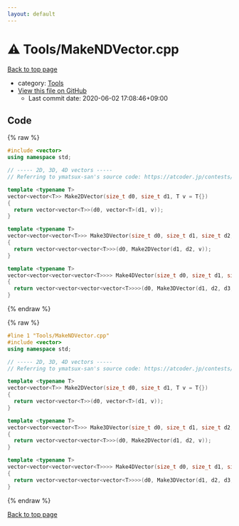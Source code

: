 ```yaml
---
layout: default
---
```


<!-- mathjax config similar to math.stackexchange -->
<script type="text/javascript" async
  src="https://cdnjs.cloudflare.com/ajax/libs/mathjax/2.7.5/MathJax.js?config=TeX-MML-AM_CHTML">
</script>
<script type="text/x-mathjax-config">
  MathJax.Hub.Config({
    TeX: { equationNumbers: { autoNumber: "AMS" }},
    tex2jax: {
      inlineMath: [ ['$','$'] ],
      processEscapes: true
    },
    "HTML-CSS": { matchFontHeight: false },
    displayAlign: "left",
    displayIndent: "2em"
  });
</script>

<script type="text/javascript" src="https://cdnjs.cloudflare.com/ajax/libs/jquery/3.4.1/jquery.min.js"></script>
<script src="https://cdn.jsdelivr.net/npm/jquery-balloon-js@1.1.2/jquery.balloon.min.js" integrity="sha256-ZEYs9VrgAeNuPvs15E39OsyOJaIkXEEt10fzxJ20+2I=" crossorigin="anonymous"></script>
<script type="text/javascript" src="../../assets/js/copy-button.js"></script>
<link rel="stylesheet" href="../../assets/css/copy-button.css" />


# :warning: Tools/MakeNDVector.cpp

<a href="../../index.html">Back to top page</a>

* category: <a href="../../index.html#8625e1de7be14c39b1d14dc03d822497">Tools</a>
* <a href="{{ site.github.repository_url }}/blob/master/Tools/MakeNDVector.cpp">View this file on GitHub</a>
    - Last commit date: 2020-06-02 17:08:46+09:00




## Code

<a id="unbundled"></a>
{% raw %}
```cpp
#include <vector>
using namespace std;

// ----- 2D, 3D, 4D vectors -----
// Referring to ymatsux-san's source code: https://atcoder.jp/contests/abc138/submissions/7018300

template <typename T>
vector<vector<T>> Make2DVector(size_t d0, size_t d1, T v = T{})
{
  return vector<vector<T>>(d0, vector<T>(d1, v));
}

template <typename T>
vector<vector<vector<T>>> Make3DVector(size_t d0, size_t d1, size_t d2, T v = T{})
{
  return vector<vector<vector<T>>>(d0, Make2DVector(d1, d2, v));
}

template <typename T>
vector<vector<vector<vector<T>>>> Make4DVector(size_t d0, size_t d1, size_t d2, size_t d3, T v = T{})
{
  return vector<vector<vector<vector<T>>>>(d0, Make3DVector(d1, d2, d3, v));
}

```
{% endraw %}

<a id="bundled"></a>
{% raw %}
```cpp
#line 1 "Tools/MakeNDVector.cpp"
#include <vector>
using namespace std;

// ----- 2D, 3D, 4D vectors -----
// Referring to ymatsux-san's source code: https://atcoder.jp/contests/abc138/submissions/7018300

template <typename T>
vector<vector<T>> Make2DVector(size_t d0, size_t d1, T v = T{})
{
  return vector<vector<T>>(d0, vector<T>(d1, v));
}

template <typename T>
vector<vector<vector<T>>> Make3DVector(size_t d0, size_t d1, size_t d2, T v = T{})
{
  return vector<vector<vector<T>>>(d0, Make2DVector(d1, d2, v));
}

template <typename T>
vector<vector<vector<vector<T>>>> Make4DVector(size_t d0, size_t d1, size_t d2, size_t d3, T v = T{})
{
  return vector<vector<vector<vector<T>>>>(d0, Make3DVector(d1, d2, d3, v));
}

```
{% endraw %}

<a href="../../index.html">Back to top page</a>

